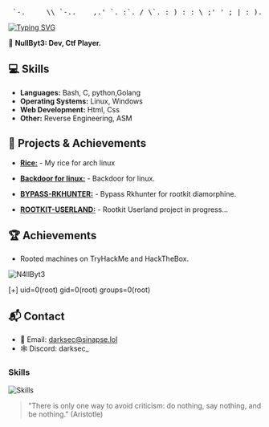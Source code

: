 <pre> `-._ __ \\ `-..____,.' `. :`. / \`. : ) : : \ ;' ' ; | : ).. .. .:.`.; : /::... .:::... ` ; ; _ ' __ /:\ `:o> /\o_> ;:. `. `-`.__ ; __..--- /:. \ === \_/ ;=====_.':. ; ,/'`--'...`--.... ; ; ; .' ; .' ; .' .. , . ; : ::.. / ;::. | / `.;::. | ;:.. ; : |:. : ;:. ; : :: ;:.. |. ; : :; :::....| | /\ ,/ \ ;:::::; ; .:. \:..| : ; '.--| ; ::. :'' `-.,,; ;' ; ; ".-'. _.'\ / `; \,__: \" `---' `----' ; / \,.,,,/ `----` fsc </pre>

[![Typing SVG](https://readme-typing-svg.demolab.com?font=Libre+Barcode+39+Text&pause=100&color=A6A6A6&random=false&width=435&lines=gcc+-shared+-fPIC+-o+libc.so+RK.c)](https://git.io/typing-svg)

👤 **NullByt3: Dev, Ctf Player.**


## **💻 Skills**

- **Languages:** Bash, C, python,Golang
- **Operating Systems:** Linux, Windows
- **Web Development:** Html, Css
- **Other:** Reverse Engineering, ASM

## **🚀 Projects & Achievements**

- **[Rice:](https://github.com/DARKSECshell/rice_arch)** - My rice for arch linux
  
- **[Backdoor for linux:](https://github.com/DARKSECshell/shell_persistent)** - Backdoor for linux.

- **[BYPASS-RKHUNTER:](https://github.com/DARKSECshell/BYPASS-RKHUNTER)** - Bypass Rkhunter for rootkit diamorphine.
- **[ROOTKIT-USERLAND:](https://github.com/DARKSECshell/ROOTKIT-USERLAND)** - Rootkit Userland project in progress...


## **🏆 Achievements**

- Rooted machines on TryHackMe and HackTheBox.

![N4llByt3](https://github.com/user-attachments/assets/86971b73-bc5e-46ac-9919-1385196f8e7f)


 [+] uid=0(root) gid=0(root) groups=0(root)

## **📬 Contact**

- 📧 Email: darksec@sinapse.lol
- 🕸️ Discord: darksec_

<h3>Skills</h3>

![Skills](https://skillicons.dev/icons?i=bash,c,linux)

> "There is only one way to avoid criticism: do nothing, say nothing, and be nothing."
(Aristotle)
